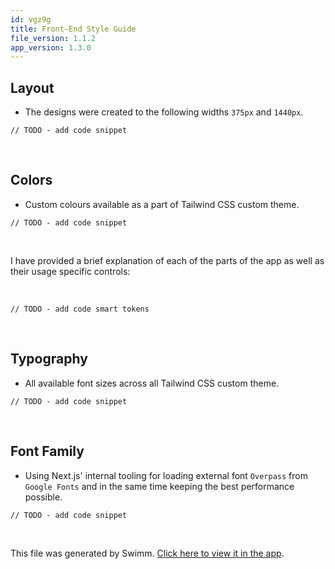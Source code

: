 ```yaml
---
id: vgz9g
title: Front-End Style Guide
file_version: 1.1.2
app_version: 1.3.0
---
```


## Layout

*   The designs were created to the following widths `375px` and `1440px`.
    

`// TODO - add code snippet`

<br/>

## Colors

*   Custom colours available as a part of Tailwind CSS custom theme.
    

`// TODO - add code snippet`

<br/>

I have provided a brief explanation of each of the parts of the app as well as their usage specific controls:

<br/>

`// TODO - add code smart tokens`

<br/>

## Typography

*   All available font sizes across all Tailwind CSS custom theme.
    

`// TODO - add code snippet`

<br/>

## Font Family

*   Using Next.js' internal tooling for loading external font `Overpass` from `Google Fonts` and in the same time keeping the best performance possible.
    

`// TODO - add code snippet`

<br/>

This file was generated by Swimm. [Click here to view it in the app](https://app.swimm.io/repos/Z2l0aHViJTNBJTNBaXAtYWRkcmVzcy10cmFja2VyJTNBJTNBamFrdWJqaXJvdXM=/docs/vgz9g).
